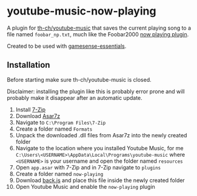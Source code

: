 # youtube-music-now-playing
A plugin for [th-ch/youtube-music](https://github.com/th-ch/youtube-music) that saves the current playing song to a file named `foobar_np.txt`, much like the Foobar2000 [now playing plugin](https://skipyrich.com/wiki/Foobar2000:Now_Playing_Simple).

Created to be used with [gamesense-essentials](https://mtricht.github.io/gamesense-essentials/).

## Installation
Before starting make sure th-ch/youtube-music is closed.

Disclaimer: installing the plugin like this is probably error prone and will probably make it disappear after an automatic update.

1. Install [7-Zip](https://www.7-zip.org/)
2. Download [Asar7z](https://www.tc4shell.com/en/7zip/asar/)
3. Navigate to `C:\Program Files\7-Zip`
4. Create a folder named `Formats`
5. Unpack the downloaded .dll files from Asar7z into the newly created folder
6. Navigate to the location where you installed Youtube Music, for me `C:\Users\<USERNAME>\AppData\Local\Programs\youtube-music` where `<USERNAME>` is your username and open the folder named `resources`
7. Open `app.asar` with 7-Zip and in 7-Zip navigate to `plugins`
8. Create a folder named `now-playing`
9. Download [back.js](https://raw.githubusercontent.com/mtricht/youtube-music-now-playing/master/back.js) and place this file inside the newly created folder
10. Open Youtube Music and enable the `now-playing` plugin
